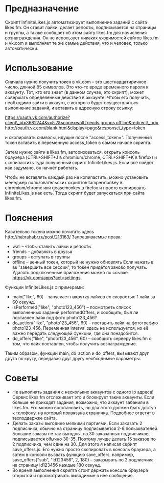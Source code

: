 # Предназначение

Скрипт InfiniteLikes.js автоматизирует выполнение заданий с сайта likes.fm. Он ставит лайки, делает репосты, подписывается на страницы и группы, а также сообщает об этом сайту likes.fm для начисления вознаграждения. Он не использует никаких уязвимостей сайтов likes.fm и vk.com и выполняет те же самые действия, что и человек, только автоматически.

# Использование

Сначала нужно получить токен в vk.com – это шестнадцатиричное число, длиной 85 символов. Это что-то вроде временного пароля к аккаунту. Тот, кто его знает (в данном случае, это скрипт), может совершать определённые действия в аккаунте.
Чтобы его получить, необходимо зайти в аккаунт, с которого будет осуществляться выполнение заданий, и вставить в адресную строку ссылку:

https://oauth.vk.com/authorize?client\_id=3682744&v=5.7&scope=wall,friends,groups,offline&redirect\_uri=http://oauth.vk.com/blank.html&display=page&response\_type=token

и скопировать символы, идущие после "access\_token=". Полученный токен вставить в переменную access\_token в самом начале скрипта.

Затем нужно зайти в likes.fm, авторизоваться, открыть консоль браузера (CTRL+SHIFT+J в chromium/chrome, CTRL+SHIFT+K в firefox) и скопипастить туда полученный скрипт InfiniteLikes.js. Если всё пойдёт как задумано, он начнёт работать.

Чтобы не вставлять каждый раз не копипастить, можно установить менеджер пользовательских скриптов tampermonkey в chromium/chrome или geasemonkey в firefox и просто скопировать InfiniteLikes.js как есть. Тогда скрипт будет запускаться при сайта likes.fm.

# Пояснения

Касательно токена можно почитать здесь http://habrahabr.ru/post/213163/
Запрашиваемые права:
* wall – чтобы ставить лайки и репосты
* friends – добавлять в друзья
* groups – вступать в группы
* offline – вечный токен, который не нужно обновлять
Если нажать в вк "завершить все сессии", то токен придётся заново получать. Удалять подключенные приложения можно по ссылке https://vk.com/apps?act=settings.

Функции InfiniteLikes.js с примерами:
* main("like", 60) – запускает накрутку лайков со скоростью 1 лайк за 60 секунд.
* isPerformed("like", "photo123\_456") – посмотреть список выполненных заданий performedOffers, и сообщить, был ли поставлен лайк под фото photo123\_456?
* do\_action("like", "photo123\_456", 60) – поставить лайк на фотографию photo123\_456. Переменная interval здесь не используется, но её важно передать следующей функции, где она понадобится.
* do\_offers("like", "photo123\_456", 60) – сообщить серверу likes.fm о том, что лайк поставлен, чтобы получить вознаграждение.

Таким образом, функции main, do\_action и do\_offers, вызывают друг друга по кругу, передавая друг другу необходимые параметры.

# Советы

* Не выполнять задания с нескольких аккаунтов с одного ip адреса! Сервис likes.fm отслеживает это и блокирует такие аккаунты. Если больше не приходят задания, возможно, что аккаунт забанили в likes.fm. Его можно восстановить, но для этого должен быть доступ к телефону, на который привязана страничка. Подробнее ответят в техподдержке сайта.
* Делать заказы выгоднее мелкими партиями. Если заказать 2 подписчика, обычно на страницу подписывается 2-6 пользователей. Большие заказы не так выгодны, на 30 заказанных подписчиков, подписывается обычно 30-35. Поэтому лучше делать 15 заказов по 2 подписчика, чем один на 30. Для этого я написал скрипт save\_offers.js. Его нужно просто скопировать в консоль браузера, а затем в консоли вызвать функцию save\_offers, например, save\_offers("sub", "id123456", 2, 180) – заказывать по 2 подписчика на страницу id123456 каждые 180 секунд.
* Во время выполнения скрипта стоит держать консоль браузера открытой и просматривать выводимые в неё сообщения.
